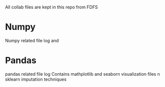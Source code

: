 All collab files are kept in this repo from FDFS
# Numpy
Numpy related file log
and 
# Pandas 
pandas related file log
Contains mathplotlib and seaborn visualization files n sklearn imputation techniques

